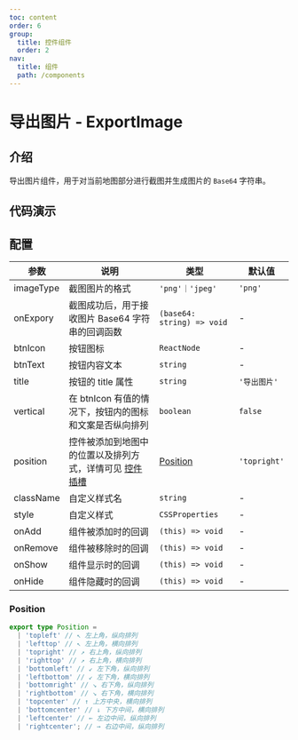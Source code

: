 ```yaml
---
toc: content
order: 6
group:
  title: 控件组件
  order: 2
nav:
  title: 组件
  path: /components
---
```


# 导出图片 - ExportImage

## 介绍

导出图片组件，用于对当前地图部分进行截图并生成图片的 `Base64` 字符串。

## 代码演示

<code src="./demos/default.tsx" defaultShowCode compact></code>

## 配置

| 参数 | 说明 | 类型 | 默认值 |
| --- | --- | --- | --- |
| imageType | 截图图片的格式 | `'png'｜'jpeg'` | `'png'` |
| onExpory | 截图成功后，用于接收图片 Base64 字符串的回调函数 | `(base64: string) => void` | - |
| btnIcon | 按钮图标 | `ReactNode` | - |
| btnText | 按钮内容文本 | `string` | - |
| title | 按钮的 title 属性 | `string` | `'导出图片'` |
| vertical | 在 btnIcon 有值的情况下，按钮内的图标和文案是否纵向排列 | `boolean` | `false` |
| position | 控件被添加到地图中的位置以及排列方式，详情可见 [控件插槽](https://l7.antv.vision/zh/docs/api/component/control/control#插槽) | [Position](#position) | `'topright'` |
| className | 自定义样式名 | `string` | - |
| style | 自定义样式 | `CSSProperties` | - |
| onAdd | 组件被添加时的回调 | `(this) => void` | - |
| onRemove | 组件被移除时的回调 | `(this) => void` | - |
| onShow | 组件显示时的回调 | `(this) => void` | - |
| onHide | 组件隐藏时的回调 | `(this) => void` | - |

### Position

```ts
export type Position =
  | 'topleft' // ↖ 左上角，纵向排列
  | 'lefttop' // ↖ 左上角，横向排列
  | 'topright' // ↗ 右上角，纵向排列
  | 'righttop' // ↗ 右上角，横向排列
  | 'bottomleft' // ↙ 左下角，纵向排列
  | 'leftbottom' // ↙ 左下角，横向排列
  | 'bottomright' // ↘ 右下角，纵向排列
  | 'rightbottom' // ↘ 右下角，横向排列
  | 'topcenter' // ↑ 上方中央，横向排列
  | 'bottomcenter' // ↓ 下方中间，横向排列
  | 'leftcenter' // ← 左边中间，纵向排列
  | 'rightcenter'; // → 右边中间，纵向排列
```

